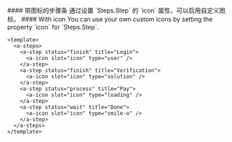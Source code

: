 <cn>
#### 带图标的步骤条
通过设置 `Steps.Step` 的 `icon` 属性，可以启用自定义图标。
</cn>

<us>
#### With icon
You can use your own custom icons by setting the property `icon` for `Steps.Step`.
</us>

```vue
<template>
  <a-steps>
    <a-step status="finish" title="Login">
      <a-icon slot="icon" type="user" />
    </a-step>
    <a-step status="finish" title="Verification">
      <a-icon slot="icon" type="solution" />
    </a-step>
    <a-step status="process" title="Pay">
      <a-icon slot="icon" type="loading" />
    </a-step>
    <a-step status="wait" title="Done">
      <a-icon slot="icon" type="smile-o" />
    </a-step>
  </a-steps>
</template>
```

